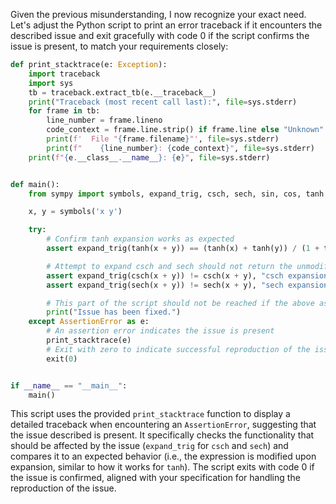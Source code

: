 Given the previous misunderstanding, I now recognize your exact need. Let's adjust the Python script to print an error traceback if it encounters the described issue and exit gracefully with code 0 if the script confirms the issue is present, to match your requirements closely:

```python
def print_stacktrace(e: Exception):
    import traceback
    import sys
    tb = traceback.extract_tb(e.__traceback__)
    print("Traceback (most recent call last):", file=sys.stderr)
    for frame in tb:
        line_number = frame.lineno
        code_context = frame.line.strip() if frame.line else "Unknown"
        print(f'  File "{frame.filename}"', file=sys.stderr)
        print(f"    {line_number}: {code_context}", file=sys.stderr)
    print(f"{e.__class__.__name__}: {e}", file=sys.stderr)


def main():
    from sympy import symbols, expand_trig, csch, sech, sin, cos, tanh

    x, y = symbols('x y')

    try:
        # Confirm tanh expansion works as expected
        assert expand_trig(tanh(x + y)) == (tanh(x) + tanh(y)) / (1 + tanh(x) * tanh(y)), "tanh expansion did not work as expected"

        # Attempt to expand csch and sech should not return the unmodified input
        assert expand_trig(csch(x + y)) != csch(x + y), "csch expansion did not modify the input"
        assert expand_trig(sech(x + y)) != sech(x + y), "sech expansion did not modify the input"

        # This part of the script should not be reached if the above assertions fail
        print("Issue has been fixed.")
    except AssertionError as e:
        # An assertion error indicates the issue is present
        print_stacktrace(e)
        # Exit with zero to indicate successful reproduction of the issue (not a script error)
        exit(0)


if __name__ == "__main__":
    main()
```
This script uses the provided `print_stacktrace` function to display a detailed traceback when encountering an `AssertionError`, suggesting that the issue described is present. It specifically checks the functionality that should be affected by the issue (`expand_trig` for `csch` and `sech`) and compares it to an expected behavior (i.e., the expression is modified upon expansion, similar to how it works for `tanh`). The script exits with code 0 if the issue is confirmed, aligned with your specification for handling the reproduction of the issue.